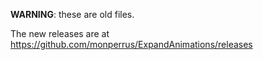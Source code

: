 **WARNING**: these are old files.

The new releases are at https://github.com/monperrus/ExpandAnimations/releases
